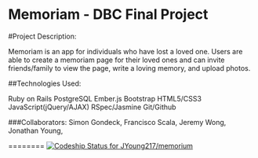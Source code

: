 Memoriam - DBC Final Project
========
#Project Description:

Memoriam is an app for individuals who have lost a loved one. Users are able to create a memoriam page for their loved ones and can invite friends/family to view the page, write a loving memory, and upload photos.


##Technologies Used:

Ruby on Rails
PostgreSQL
Ember.js
Bootstrap
HTML5/CSS3
JavaScript(jQuery/AJAX)
RSpec/Jasmine
Git/Github


###Collaborators: 
Simon Gondeck, 
Francisco Scala, 
Jeremy Wong, 
Jonathan Young, 


========
[ ![Codeship Status for JYoung217/memorium](https://www.codeship.io/projects/ceb368c0-ffca-0131-a18b-6aff84905aac/status)](https://www.codeship.io/projects/29779)

